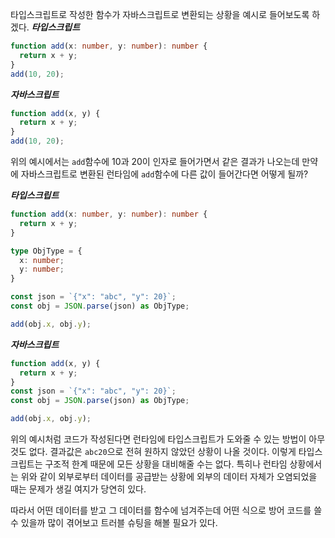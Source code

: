 타입스크립트로 작성한 함수가 자바스크립트로 변환되는 상황을 예시로 들어보도록 하겠다.
***타입스크립트***
```typescript
function add(x: number, y: number): number {
  return x + y;
}
add(10, 20);
```
***자바스크립트***
```javascript
function add(x, y) {
  return x + y;
}
add(10, 20);
```
위의 예시에서는 ```add```함수에 10과 20이 인자로 들어가면서 같은 결과가 나오는데 만약에 자바스크립트로 변환된 런타임에 ```add```함수에 다른 값이 들어간다면 어떻게 될까?

***타입스크립트***
```typescript
function add(x: number, y: number): number {
  return x + y;
}

type ObjType = {
  x: number;
  y: number;
}

const json = `{"x": "abc", "y": 20}`;
const obj = JSON.parse(json) as ObjType;

add(obj.x, obj.y);
```
***자바스크립트***
```javascript
function add(x, y) {
  return x + y;
}
const json = `{"x": "abc", "y": 20}`;
const obj = JSON.parse(json) as ObjType;

add(obj.x, obj.y);
```
위의 예시처럼 코드가 작성된다면 런타임에 타입스크립트가 도와줄 수 있는 방법이 아무것도 없다. 결과값은 ```abc20```으로 전혀 원하지 않았던 상황이 나올 것이다. 이렇게 타입스크립트는 구조적 한계 때문에 모든 상황을 대비해줄 수는 없다. 특히나 런타임 상황에서는 위와 같이 외부로부터 데이터를 공급받는 상황에 외부의 데이터 자체가 오염되었을 때는 문제가 생길 여지가 당연히 있다.

따라서 어떤 데이터를 받고 그 데이터를 함수에 넘겨주는데 어떤 식으로 방어 코드를 쓸 수 있을까 많이 겪어보고 트러블 슈팅을 해볼 필요가 있다.
